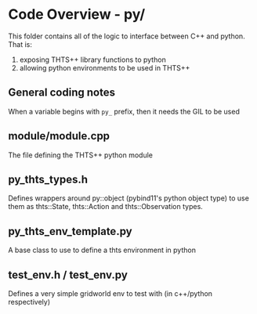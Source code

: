 # Code Overview - py/

This folder contains all of the logic to interface between C++ and python. That is:
1. exposing THTS++ library functions to python
2. allowing python environments to be used in THTS++




## General coding notes

When a variable begins with `py_` prefix, then it needs the GIL to be used

## module/module.cpp

The file defining the THTS++ python module

## py_thts_types.h

Defines wrappers around py::object (pybind11's python object type) to use them as thts::State, thts::Action and 
thts::Observation types.

## py_thts_env_template.py

A base class to use to define a thts environment in python

## test_env.h / test_env.py

Defines a very simple gridworld env to test with (in c++/python respectively)